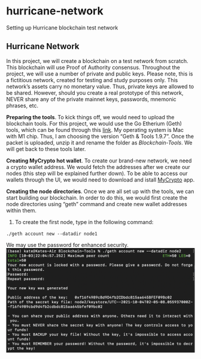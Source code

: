 # hurricane-network
Setting up Hurricane blockchain test network

## Hurricane Network

In this project, we will create a blockchain on a test network from scratch. This blockchain will use Proof of Authority consensus.
Throughout the project, we will use a number of private and public keys. Please note, this is a fictitious network, created for testing and study purposes only. This network’s assets carry no monetary value. Thus, private keys are allowed to be shared. However, should you create a real prototype of this network, NEVER share any of the private mainnet keys, passwords, mnemonic phrases, etc.

**Preparing the tools**.  To kick things off, we would need to upload the blockchain tools. For this project, we would use the Go Etherium (Geth) tools, which can be found through this [link](https://geth.ethereum.org/downloads/). My operating system is Mac with M1 chip. Thus, I am choosing the version “Geth & Tools 1.9.7”. Once the packet is uploaded, unzip it and rename the folder as *Blockchain-Tools*. We will get back to these tools later.

**Creating MyCrypto hot wallet**. To create our brand-new network, we need a crypto wallet address. We would fetch the addresses after we create our nodes (this step will be explained further down). To be able to access our wallets through the UI, we would need to download and istall [MyCrypto](https://download.mycrypto.com/) app.

**Creating the node directories**. Once we are all set up with the tools, we can start building our blockchain. In order to do this, we would first create the node directories using “geth” command and create new wallet addresses within them.

1. To create the first node, type in the following command:
```
./geth account new --datadir node1
```
We may use the password for enhanced security.
![](Screenshots/node2.png)
